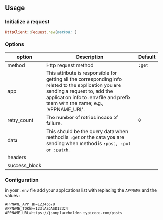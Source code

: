 ## Usage

### Initialize a request

```ruby
HttpClient::Request.new(method: )
```




### Options

| option        | Description | Default |
|---------------|-------------|---------|
| method        | Http request method | ```:get``` |
| app           | This attribute is responsible for getting all the corresponding info related to the application you are sending a request to, add the application info to .env file and prefix them with the name; e.g., 'APPNAME_URL'. |
| retry_count   | The number of retries incase of failure. | ```0``` |
| data          | This should be the query data when method is ```:get``` or the data you are sending when method is ```:post, :put or :patch```. |
| headers       | |
| success_block |

### Configuration

in your ```.env``` file add your applications list with replacing the ```APPNAME``` and the values :

```
APPNAME_APP_ID=12345678
APPNAME_TOKEN=123lASDASD12324
APPNAME_URL=https://jsonplaceholder.typicode.com/posts
```

